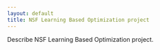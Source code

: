 ```yaml
---
layout: default
title: NSF Learning Based Optimization project
---
```


Describe NSF Learning Based Optimization project.

		


